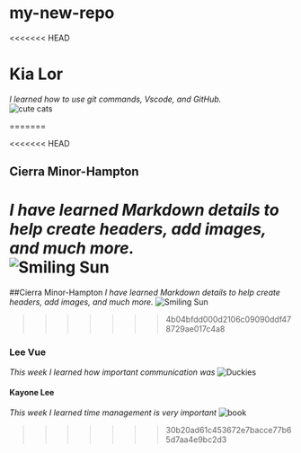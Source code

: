 # my-new-repo

<<<<<<< HEAD
# Kia Lor  
_I learned how to use git commands, Vscode, and GitHub._  
![cute cats](https://images.squarespace-cdn.com/content/v1/5b9580a050a54f9cd774077b/1607548759310-R91WKR9QPXMA85PFPF42/kawaii.png?format=500w)  

=======

<<<<<<< HEAD
## Cierra Minor-Hampton  
 _I have learned Markdown details to help create headers, add images, and much more._  
![Smiling Sun](https://thumbs.dreamstime.com/z/smiling-sun-illustration-character-34434947.jpg)  
=======
##Cierra Minor-Hampton
_I have learned Markdown details to help create headers, add images, and much more._
![Smiling Sun][Sun]

[Sun]:(https://www.dreamstime.com/royalty-free-stock-photography-smiling-sun-illustration-character-image34434947)
>>>>>>> 4b04bfdd000d2106c09090ddf478729ae017c4a8

### Lee Vue
_This week I learned how important communication was_
![Duckies](https://external-content.duckduckgo.com/iu/?u=http%3A%2F%2Fimages2.fanpop.com%2Fimage%2Fphotos%2F8800000%2FBabies-Duck-sweety-babies-8885738-1024-768.jpg&f=1&nofb=1&ipt=0e8cd81dad3ecb964cdd249b1fa87220aa886dcf59390d77165e20ff9a0f6653&ipo=images)

#### Kayone Lee
_This week I learned time management is very important_
![book](https://www.trainingzone.co.uk/sites/default/files/styles/inline_banner/public/elenaleonova-books.jpg?itok=m85JH0pn)
>>>>>>> 30b20ad61c453672e7bacce77b65d7aa4e9bc2d3

